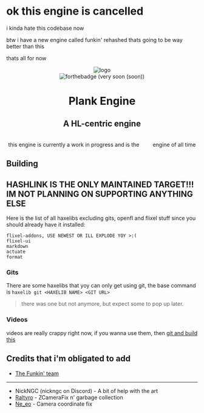 # ok this engine is cancelled
i kinda hate this codebase now

btw i have a new engine called funkin' rehashed thats going to be way better than this

thats all for now
<div align="center">

![logo](logoAnimated.gif)
</br>
![forthebadge](discord.svg) (very soon (soon))
# Plank Engine
## A HL-centric engine
<br/>
this engine is currently a work in progress and is the &nbsp;&nbsp;&nbsp;&nbsp;&nbsp;&nbsp;&nbsp; engine of all time
</div>

## Building
## **HASHLINK IS THE ONLY MAINTAINED TARGET!!! IM NOT PLANNING ON SUPPORTING ANYTHING ELSE**

Here is the list of all haxelibs excluding gits, openfl and flixel stuff since you should already have it installed:
```
flixel-addons, USE NEWEST OR ILL EXPLODE YOY >:(
flixel-ui
markdown
actuate
format
```
### Gits
There are some haxelibs that yoy can only get using git, the base command is `haxelib git <HAXELIB NAME> <GIT URL>`

> there was one but not anymore, but expect some to pop up later.

### Videos
videos are really crappy right now, if you wanna use them, then [git and build this](https://github.com/HeapsIO/hlvideo)

## Credits that i'm obligated to add
- [The Funkin' team](https://github.com/FunkinCrew)
---
- NickNGC (nickngc on Discord) - A bit of help with the art
- [Raltyro](https://github.com/Raltyro) - ZCameraFix n' garbage collection
- [Ne_eo](https://github.com/NeeEoo) - Camera coordinate fix
